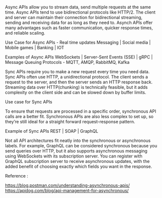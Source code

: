 

Async APIs allow you to stream data, send multiple requests at the same time.
Async APIs tend to use bidirectional protocols like HTTP/2. 
The client and server can maintain their connection for bidirectional streaming, sending and receiving data for as long as they need to.
Asynch APIs offer many advantages such as faster communication, quicker response times, and reliable scaling.


Use Case for Async APIs - Real time updates
Messaging | Social media | Mobile games | Banking | IOT

Examples of Async APIs
WebSockets | Server-Sent Events (SSE) | gRPC | Message Queuing Protocols - MQTT, AMQP, RabbitMQ, Kafka

Sync APIs require you to make a new request every time you need data.
Sync APIs often use HTTP, a unidirectional protocol. 
The client sends a request to the server, and then the server sends an HTTP response back.
Streaming data over HTTP(chunking) is technically feasible, but it adds complexity on the client side and can be slowed down by buffer limits.

Use case for Sync APIs

To ensure that requests are processed in a specific order, synchronous API calls are a better fit. 
Synchronous APIs are also less complex to set up, so they’re still ideal for a straight forward request-response pattern.

Example of Sync APIs
REST | SOAP | GraphQL 

Not all API architectures fit neatly into the synchronous or asynchronous labels. For example, GraphQL can be considered synchronous because you send queries over HTTP, but it also supports asynchronous messaging using WebSockets with its subscription server. You can register with GraphQL subscription server to receive asynchronous updates, with the added benefit of choosing exactly which fields you want in the response.


Reference : 

https://blog.postman.com/understanding-asynchronous-apis/
https://apidog.com/blog/api-management-for-asynchronous/
